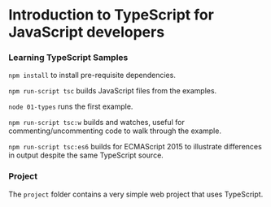 # Introduction to TypeScript for JavaScript developers


### Learning TypeScript Samples

`npm install` to install pre-requisite dependencies.

`npm run-script tsc` builds JavaScript files from the examples.

`node 01-types` runs the first example.

`npm run-script tsc:w` builds and watches, useful for commenting/uncommenting code to walk through the example.

`npm run-script tsc:es6` builds for ECMAScript 2015 to illustrate differences in output despite the same TypeScript source.

### Project

The `project` folder contains a very simple web project that uses TypeScript.

